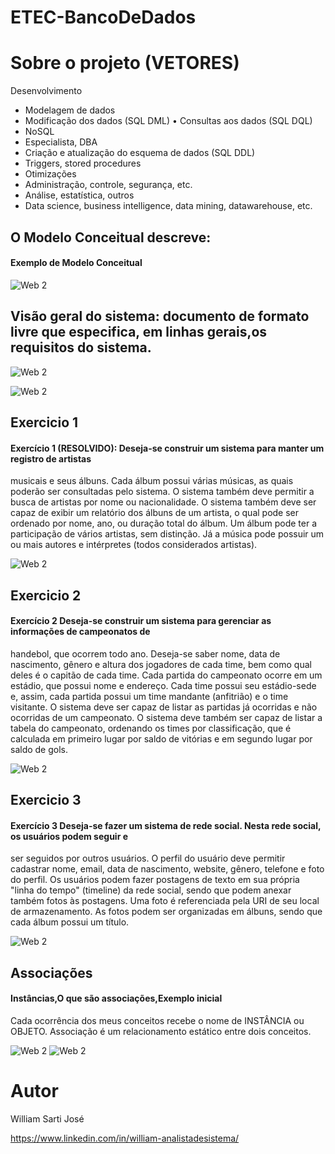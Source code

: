 # ETEC-BancoDeDados

# Sobre o projeto (VETORES)

Desenvolvimento
- Modelagem de dados
- Modificação dos dados (SQL DML) • Consultas aos dados (SQL DQL) 
- NoSQL
- Especialista, DBA
- Criação e atualização do esquema de dados (SQL DDL) 
- Triggers, stored procedures
- Otimizações
- Administração, controle, segurança, etc. 
- Análise, estatística, outros
- Data science, business intelligence, data mining, datawarehouse, etc.

## O Modelo Conceitual descreve:
#### Exemplo de Modelo Conceitual

![Web 2](https://github.com/williamsartijose/ETEC-BancoDeDados/blob/main/1.png)

## Visão geral do sistema: documento de formato livre que especifica, em linhas gerais,os requisitos do sistema.


![Web 2](https://github.com/williamsartijose/ETEC-BancoDeDados/blob/main/2.png)

![Web 2](https://github.com/williamsartijose/ETEC-BancoDeDados/blob/main/3.png)


## Exercicio 1 
#### Exercício 1 (RESOLVIDO): Deseja-se construir um sistema para manter um registro de artistas 
musicais e seus álbuns. Cada álbum possui várias músicas, as quais poderão ser consultadas pelo 
sistema. O sistema também deve permitir a busca de artistas por nome ou nacionalidade. O sistema 
também deve ser capaz de exibir um relatório dos álbuns de um artista, o qual pode ser ordenado por 
nome, ano, ou duração total do álbum. Um álbum pode ter a participação de vários artistas, sem 
distinção. Já a música pode possuir um ou mais autores e intérpretes (todos considerados artistas). 

![Web 2](https://github.com/williamsartijose/ETEC-BancoDeDados/blob/main/11.png)

## Exercicio 2 
#### Exercício 2 Deseja-se construir um sistema para gerenciar as informações de campeonatos de 
handebol, que ocorrem todo ano. Deseja-se saber nome, data de nascimento, gênero e altura dos 
jogadores de cada time, bem como qual deles é o capitão de cada time. Cada partida do campeonato 
ocorre em um estádio, que possui nome e endereço. Cada time possui seu estádio-sede e, assim, cada 
partida possui um time mandante (anfitrião) e o time visitante. O sistema deve ser capaz de listar as 
partidas já ocorridas e não ocorridas de um campeonato. O sistema deve também ser capaz de listar a 
tabela do campeonato, ordenando os times por classificação, que é calculada em primeiro lugar por 
saldo de vitórias e em segundo lugar por saldo de gols. 

![Web 2](https://github.com/williamsartijose/ETEC-BancoDeDados/blob/main/12.png)

## Exercicio 3 
#### Exercício 3 Deseja-se fazer um sistema de rede social. Nesta rede social, os usuários podem seguir e 
ser seguidos por outros usuários. O perfil do usuário deve permitir cadastrar nome, email, data de 
nascimento, website, gênero, telefone e foto do perfil. Os usuários podem fazer postagens de texto em 
sua própria "linha do tempo" (timeline) da rede social, sendo que podem anexar também fotos às 
postagens. Uma foto é referenciada pela URI de seu local de armazenamento. As fotos podem ser 
organizadas em álbuns, sendo que cada álbum possui um título.

![Web 2](https://github.com/williamsartijose/ETEC-BancoDeDados/blob/main/13.png)

## Associações
#### Instâncias,O que são associações,Exemplo inicial
Cada ocorrência dos meus conceitos recebe o
nome de INSTÂNCIA ou OBJETO. Associação é um relacionamento estático entre dois conceitos.

![Web 2](https://github.com/williamsartijose/ETEC-BancoDeDados/blob/main/111.png)
![Web 2](https://github.com/williamsartijose/ETEC-BancoDeDados/blob/main/101.png)
# Autor

William Sarti José

https://www.linkedin.com/in/william-analistadesistema/



